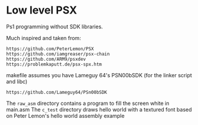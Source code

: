 # Low level PSX

Ps1 programming without SDK libraries.

Much inspired and taken from:

    https://github.com/PeterLemon/PSX
    https://github.com/iamgreaser/psx-chain
    https://github.com/ARM9/psxdev
    https://problemkaputt.de/psx-spx.htm

makefile assumes you have Lameguy 64's PSN00bSDK
(for the linker script and libc)

    https://github.com/Lameguy64/PSn00bSDK

The `raw_asm` directory contains a program to fill the screen white in main.asm
The `c_test` directory draws hello world with a textured font based on Peter Lemon's
hello world assembly example

